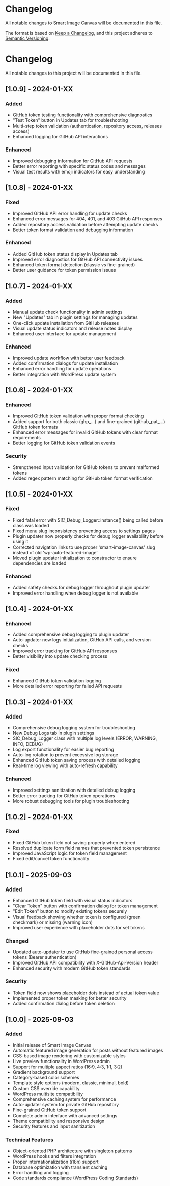 # Changelog

All notable changes to Smart Image Canvas will be documented in this file.

The format is based on [Keep a Changelog](https://keepachangelog.com/en/1.0.0/),
and this project adheres to [Semantic Versioning](https://semver.org/spec/v2.0.0.html).

# Changelog

All notable changes to this project will be documented in this file.

## [1.0.9] - 2024-01-XX

### Added
- GitHub token testing functionality with comprehensive diagnostics
- "Test Token" button in Updates tab for troubleshooting
- Multi-step token validation (authentication, repository access, releases access)
- Enhanced logging for GitHub API interactions

### Enhanced
- Improved debugging information for GitHub API requests
- Better error reporting with specific status codes and messages
- Visual test results with emoji indicators for easy understanding

## [1.0.8] - 2024-01-XX

### Fixed
- Improved GitHub API error handling for update checks
- Enhanced error messages for 404, 401, and 403 GitHub API responses
- Added repository access validation before attempting update checks
- Better token format validation and debugging information

### Enhanced
- Added GitHub token status display in Updates tab
- Improved error diagnostics for GitHub API connectivity issues
- Enhanced token format detection (classic vs fine-grained)
- Better user guidance for token permission issues

## [1.0.7] - 2024-01-XX

### Added
- Manual update check functionality in admin settings
- New "Updates" tab in plugin settings for managing updates
- One-click update installation from GitHub releases
- Visual update status indicators and release notes display
- Enhanced user interface for update management

### Enhanced
- Improved update workflow with better user feedback
- Added confirmation dialogs for update installation
- Enhanced error handling for update operations
- Better integration with WordPress update system

## [1.0.6] - 2024-01-XX

### Enhanced
- Improved GitHub token validation with proper format checking
- Added support for both classic (ghp_...) and fine-grained (github_pat_...) GitHub token formats
- Enhanced error messages for invalid GitHub tokens with clear format requirements
- Better logging for GitHub token validation events

### Security
- Strengthened input validation for GitHub tokens to prevent malformed tokens
- Added regex pattern matching for GitHub token format verification

## [1.0.5] - 2024-01-XX

### Fixed
- Fixed fatal error with SIC_Debug_Logger::instance() being called before class was loaded
- Fixed menu slug inconsistency preventing access to settings pages
- Plugin updater now properly checks for debug logger availability before using it
- Corrected navigation links to use proper 'smart-image-canvas' slug instead of old 'wp-auto-featured-image'
- Moved plugin updater initialization to constructor to ensure dependencies are loaded

### Enhanced
- Added safety checks for debug logger throughout plugin updater
- Improved error handling when debug logger is not available

## [1.0.4] - 2024-01-XX

### Enhanced
- Added comprehensive debug logging to plugin updater
- Auto-updater now logs initialization, GitHub API calls, and version checks
- Improved error tracking for GitHub API responses
- Better visibility into update checking process

### Fixed
- Enhanced GitHub token validation logging
- More detailed error reporting for failed API requests

## [1.0.3] - 2024-01-XX

### Added
- Comprehensive debug logging system for troubleshooting
- New Debug Logs tab in plugin settings
- SIC_Debug_Logger class with multiple log levels (ERROR, WARNING, INFO, DEBUG)
- Log export functionality for easier bug reporting
- Auto-log rotation to prevent excessive log storage
- Enhanced GitHub token saving process with detailed logging
- Real-time log viewing with auto-refresh capability

### Enhanced
- Improved settings sanitization with detailed debug logging
- Better error tracking for GitHub token operations
- More robust debugging tools for plugin troubleshooting

## [1.0.2] - 2024-01-XX

### Fixed
- Fixed GitHub token field not saving properly when entered
- Resolved duplicate form field names that prevented token persistence
- Improved JavaScript logic for token field management
- Fixed edit/cancel token functionality

## [1.0.1] - 2025-09-03

### Added
- Enhanced GitHub token field with visual status indicators
- "Clear Token" button with confirmation dialog for token management
- "Edit Token" button to modify existing tokens securely
- Visual feedback showing whether token is configured (green checkmark) or missing (warning icon)
- Improved user experience with placeholder dots for set tokens

### Changed
- Updated auto-updater to use GitHub fine-grained personal access tokens (Bearer authentication)
- Improved GitHub API compatibility with X-GitHub-Api-Version header
- Enhanced security with modern GitHub token standards

### Security
- Token field now shows placeholder dots instead of actual token value
- Implemented proper token masking for better security
- Added confirmation dialog before token deletion

## [1.0.0] - 2025-09-03

### Added
- Initial release of Smart Image Canvas
- Automatic featured image generation for posts without featured images
- CSS-based image rendering with customizable styles
- Live preview functionality in WordPress admin
- Support for multiple aspect ratios (16:9, 4:3, 1:1, 3:2)
- Gradient background support
- Category-based color schemes
- Template style options (modern, classic, minimal, bold)
- Custom CSS override capability
- WordPress multisite compatibility
- Comprehensive caching system for performance
- Auto-updater system for private GitHub repository
- Fine-grained GitHub token support
- Complete admin interface with advanced settings
- Theme compatibility and responsive design
- Security features and input sanitization

### Technical Features
- Object-oriented PHP architecture with singleton patterns
- WordPress hooks and filters integration
- Proper internationalization (i18n) support
- Database optimization with transient caching
- Error handling and logging
- Code standards compliance (WordPress Coding Standards)

